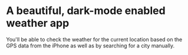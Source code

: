  # A beautiful, dark-mode enabled weather app
You'll be able to check the weather for the current location based on the GPS data from the iPhone as well as by searching for a city manually.
